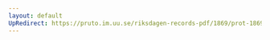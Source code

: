 ```yaml
---
layout: default
UpRedirect: https://pruto.im.uu.se/riksdagen-records-pdf/1869/prot-1869--ak--512/prot-1869--ak--512_004.pdf
---
```

